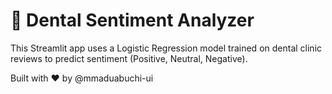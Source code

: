 # 🦷 Dental Sentiment Analyzer

This Streamlit app uses a Logistic Regression model trained on dental clinic reviews to predict sentiment (Positive, Neutral, Negative).

Built with ❤️ by @mmaduabuchi-ui
